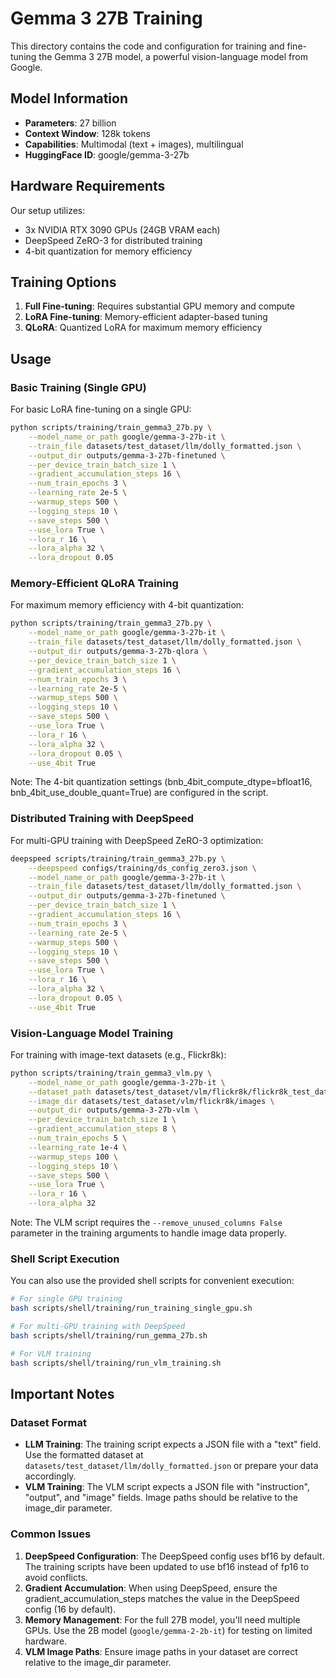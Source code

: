# Gemma 3 27B Training

This directory contains the code and configuration for training and fine-tuning the Gemma 3 27B model, a powerful vision-language model from Google.

## Model Information

- **Parameters**: 27 billion
- **Context Window**: 128k tokens
- **Capabilities**: Multimodal (text + images), multilingual
- **HuggingFace ID**: google/gemma-3-27b

## Hardware Requirements

Our setup utilizes:
- 3x NVIDIA RTX 3090 GPUs (24GB VRAM each)
- DeepSpeed ZeRO-3 for distributed training
- 4-bit quantization for memory efficiency

## Training Options

1. **Full Fine-tuning**: Requires substantial GPU memory and compute
2. **LoRA Fine-tuning**: Memory-efficient adapter-based tuning
3. **QLoRA**: Quantized LoRA for maximum memory efficiency

## Usage

### Basic Training (Single GPU)

For basic LoRA fine-tuning on a single GPU:

```bash
python scripts/training/train_gemma3_27b.py \
    --model_name_or_path google/gemma-3-27b-it \
    --train_file datasets/test_dataset/llm/dolly_formatted.json \
    --output_dir outputs/gemma-3-27b-finetuned \
    --per_device_train_batch_size 1 \
    --gradient_accumulation_steps 16 \
    --num_train_epochs 3 \
    --learning_rate 2e-5 \
    --warmup_steps 500 \
    --logging_steps 10 \
    --save_steps 500 \
    --use_lora True \
    --lora_r 16 \
    --lora_alpha 32 \
    --lora_dropout 0.05
```

### Memory-Efficient QLoRA Training

For maximum memory efficiency with 4-bit quantization:

```bash
python scripts/training/train_gemma3_27b.py \
    --model_name_or_path google/gemma-3-27b-it \
    --train_file datasets/test_dataset/llm/dolly_formatted.json \
    --output_dir outputs/gemma-3-27b-qlora \
    --per_device_train_batch_size 1 \
    --gradient_accumulation_steps 16 \
    --num_train_epochs 3 \
    --learning_rate 2e-5 \
    --warmup_steps 500 \
    --logging_steps 10 \
    --save_steps 500 \
    --use_lora True \
    --lora_r 16 \
    --lora_alpha 32 \
    --lora_dropout 0.05 \
    --use_4bit True
```

Note: The 4-bit quantization settings (bnb_4bit_compute_dtype=bfloat16, bnb_4bit_use_double_quant=True) are configured in the script.

### Distributed Training with DeepSpeed

For multi-GPU training with DeepSpeed ZeRO-3 optimization:

```bash
deepspeed scripts/training/train_gemma3_27b.py \
    --deepspeed configs/training/ds_config_zero3.json \
    --model_name_or_path google/gemma-3-27b-it \
    --train_file datasets/test_dataset/llm/dolly_formatted.json \
    --output_dir outputs/gemma-3-27b-finetuned \
    --per_device_train_batch_size 1 \
    --gradient_accumulation_steps 16 \
    --num_train_epochs 3 \
    --learning_rate 2e-5 \
    --warmup_steps 500 \
    --logging_steps 10 \
    --save_steps 500 \
    --use_lora True \
    --lora_r 16 \
    --lora_alpha 32 \
    --lora_dropout 0.05 \
    --use_4bit True
```

### Vision-Language Model Training

For training with image-text datasets (e.g., Flickr8k):

```bash
python scripts/training/train_gemma3_vlm.py \
    --model_name_or_path google/gemma-3-27b-it \
    --dataset_path datasets/test_dataset/vlm/flickr8k/flickr8k_test_data.json \
    --image_dir datasets/test_dataset/vlm/flickr8k/images \
    --output_dir outputs/gemma-3-27b-vlm \
    --per_device_train_batch_size 1 \
    --gradient_accumulation_steps 8 \
    --num_train_epochs 5 \
    --learning_rate 1e-4 \
    --warmup_steps 100 \
    --logging_steps 10 \
    --save_steps 500 \
    --use_lora True \
    --lora_r 16 \
    --lora_alpha 32
```

Note: The VLM script requires the `--remove_unused_columns False` parameter in the training arguments to handle image data properly.

### Shell Script Execution

You can also use the provided shell scripts for convenient execution:

```bash
# For single GPU training
bash scripts/shell/training/run_training_single_gpu.sh

# For multi-GPU training with DeepSpeed
bash scripts/shell/training/run_gemma_27b.sh

# For VLM training
bash scripts/shell/training/run_vlm_training.sh
```

## Important Notes

### Dataset Format
- **LLM Training**: The training script expects a JSON file with a "text" field. Use the formatted dataset at `datasets/test_dataset/llm/dolly_formatted.json` or prepare your data accordingly.
- **VLM Training**: The VLM script expects a JSON file with "instruction", "output", and "image" fields. Image paths should be relative to the image_dir parameter.

### Common Issues
1. **DeepSpeed Configuration**: The DeepSpeed config uses bf16 by default. The training scripts have been updated to use bf16 instead of fp16 to avoid conflicts.
2. **Gradient Accumulation**: When using DeepSpeed, ensure the gradient_accumulation_steps matches the value in the DeepSpeed config (16 by default).
3. **Memory Management**: For the full 27B model, you'll need multiple GPUs. Use the 2B model (`google/gemma-2-2b-it`) for testing on limited hardware.
4. **VLM Image Paths**: Ensure image paths in your dataset are correct relative to the image_dir parameter.